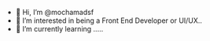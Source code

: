 - 👋 Hi, I’m @mochamadsf
- 👀 I’m interested in being a Front End Developer or UI/UX..
- 🌱 I’m currently learning .....
